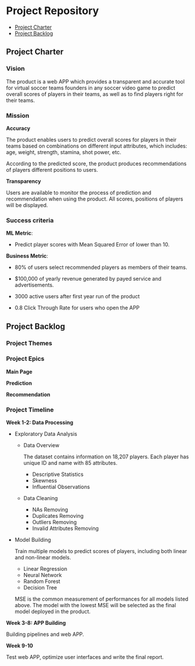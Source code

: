 # Project Repository

<!-- toc -->

- [Project Charter](#project-charter)
- [Project Backlog](#project-backlog)

<!-- tocstop -->

## Project Charter 

### Vision

The product is a web APP which provides a transparent and accurate tool for virtual soccer teams founders in any soccer video game to predict overall scores of players in their teams, as well as to find players right for their teams.

### Mission

**Accuracy**

The product enables users to predict overall scores for players in their teams based on combinations on different input attributes, which includes: age, weight, strength, stamina, shot power, etc.

According to the predicted score, the product produces recommendations of players different positions to users.

**Transparency**

Users are available to monitor the process of prediction and recommendation when using the product. All scores, positions of players will be displayed.

### Success criteria 

**ML Metric**: 

- Predict player scores with Mean Squared Error of  lower than 10. 

**Business Metric**: 

- 80% of users select recommended players as members of their teams.

- $100,000 of yearly revenue generated by payed service and advertisements.

- 3000 active users after first year run of the product

- 0.8 Click Through Rate for users who open the APP

## Project Backlog

### Project Themes



### Project Epics

**Main Page**

**Prediction**

**Recommendation**

### Project Timeline

**Week 1-2: Data Processing**

- Exploratory Data Analysis

  * Data Overview

    The dataset contains information on 18,207 players. Each player has unique ID and name with 85 attributes.

    + Descriptive Statistics
    + Skewness
    + Influential Observations

  * Data Cleaning
      
      + NAs Removing
      + Duplicates Removing
      + Outliers Removing
      + Invalid Attributes Removing

- Model Building

  Train multiple models to predict scores of players, including both linear and non-linear models. 
  
  * Linear Regression
  * Neural Network
  * Random Forest
  * Decision Tree
  
  MSE is the common measurement of performances for all models listed above. The model with the lowest MSE will be selected as the final model deployed in the product.

**Week 3-8: APP Building**

Building pipelines and web APP.

**Week 9-10**

Test web APP, optimize user interfaces and write the final report.


<!--stackedit_data:
eyJoaXN0b3J5IjpbMTU0MjA4Mjk2MSwtODU3NzMwMjAzLDg1OT
UyMTc4MSwtMTE1MjMyNDQyMSwxMTY4OTg2MTgsLTEyNzUwNTg1
ODgsLTE0MzMxMDY4MzgsLTE0OTk2MzcxNDYsLTIyOTA4OTE1MS
wxNzg4Nzk0MDE2LDE1MTk3NjcwNDQsLTk4MjU1MTYyNCwtODg1
MTk0MzYsNTU0NDc0ODM3LDE1NzAxMzU5MTIsMTc1ODEyMzM5Ny
wzMjgwOTA4MjUsNTkzNzE4ODQyLC0xMTQwODA5MTk3LDc5OTMz
ODU0MF19
-->